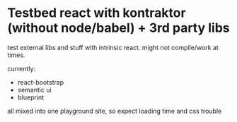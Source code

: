 # Testbed react with kontraktor (without node/babel) + 3rd party libs

test external libs and stuff with intrinsic react. might not compile/work at times.

currently:
* react-bootstrap
* semantic ui
* blueprint

all mixed into one playground site, so expect loading time and css trouble